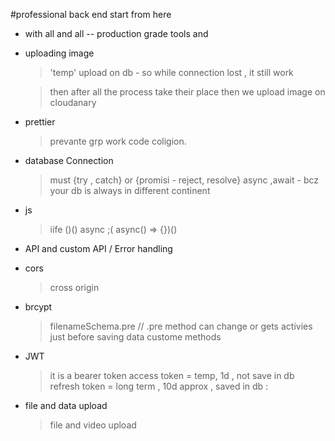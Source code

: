 #professional back end start from here 

- with all and all -- production grade tools and

- uploading image 
    >'temp' upload on db - so while connection lost , it still work
     
    > then after all the process take their place then we upload image on cloudanary 
    

- prettier 
    > prevante grp work code coligion. 

- database Connection
    > must {try , catch} or {promisi - reject, resolve}
    > async ,await - bcz your db is always in different continent 

- js
    > iife ()()
    > async ;( async() => {})()
- API and custom API / Error handling 
    > 
- cors
    > cross origin 
- brcypt 
    > filenameSchema.pre //  .pre method can change or gets activies just before saving data
    > custome methods 

- JWT 
    > it is a bearer token 
    > access token = temp, 1d , not save in db
    > refresh token  = long term , 10d approx , saved in db : 

- file and data upload 
    > file and video upload